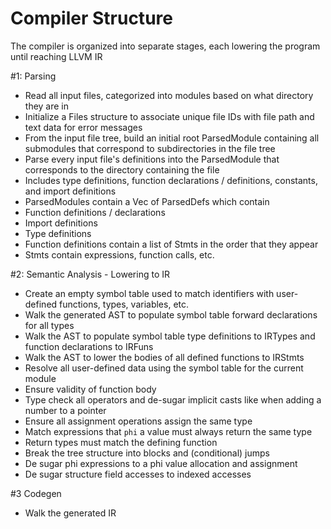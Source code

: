 # Compiler Structure
The compiler is organized into separate stages, each lowering the program until reaching LLVM IR

#1: Parsing
 - Read all input files, categorized into modules based on what directory they are in
  - Initialize a Files structure to associate unique file IDs with file path and text data for error messages
  - From the input file tree, build an initial root ParsedModule containing all submodules that correspond to subdirectories
  in the file tree
 - Parse every input file's definitions into the ParsedModule that corresponds to the directory containing the file
  - Includes type definitions, function declarations / definitions, constants, and import definitions
  - ParsedModules contain a Vec of ParsedDefs which contain
   - Function definitions / declarations
   - Import definitions
   - Type definitions
  - Function definitions contain a list of Stmts in the order that they appear
   - Stmts contain expressions, function calls, etc.


#2: Semantic Analysis - Lowering to IR
 - Create an empty symbol table used to match identifiers with user-defined functions, types, variables, etc.
 - Walk the generated AST to populate symbol table forward declarations for all types
 - Walk the AST to populate symbol table type definitions to IRTypes and function declarations to IRFuns
 - Walk the AST to lower the bodies of all defined functions to IRStmts
  - Resolve all user-defined data using the symbol table for the current module
  - Ensure validity of function body
   - Type check all operators and de-sugar implicit casts like when adding a number to a pointer
   - Ensure all assignment operations assign the same type
   - Match expressions that `phi` a value must always return the same type
   - Return types must match the defining function
  - Break the tree structure into blocks and (conditional) jumps
  - De sugar phi expressions to a phi value allocation and assignment
  - De sugar structure field accesses to indexed accesses

#3 Codegen
 - Walk the generated IR 

